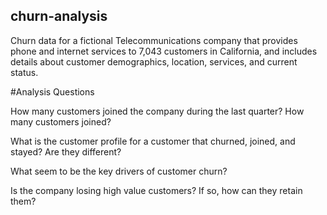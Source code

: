 ## churn-analysis

Churn data for a fictional Telecommunications company that provides phone and internet services to 7,043 customers in California, and includes details about customer demographics, location, services, and current status.

#Analysis Questions

How many customers joined the company during the last quarter? How many customers joined?

What is the customer profile for a customer that churned, joined, and stayed? Are they different?

What seem to be the key drivers of customer churn?

Is the company losing high value customers? If so, how can they retain them?
